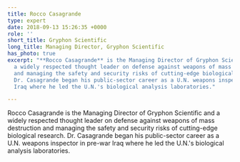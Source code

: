 ```yaml
---
title: Rocco Casagrande
type: expert
date: 2018-09-13 15:26:35 +0000
role: ''
short_title: Gryphon Scientific
long_title: Managing Director, Gryphon Scientific
has_photo: true
excerpt: "**Rocco Casagrande** is the Managing Director of Gryphon Scientific and
  a widely respected thought leader on defense against weapons of mass destruction
  and managing the safety and security risks of cutting-edge biological research.
  Dr. Casagrande began his public-sector career as a U.N. weapons inspector in pre-war
  Iraq where he led the U.N.'s biological analysis laboratories."

---
```

Rocco Casagrande is the Managing Director of Gryphon Scientific and a widely respected thought leader on defense against weapons of mass destruction and managing the safety and security risks of cutting-edge biological research. Dr. Casagrande began his public-sector career as a U.N. weapons inspector in pre-war Iraq where he led the U.N.'s biological analysis laboratories.